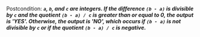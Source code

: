 Postcondition: ***`a`, `b`, and `c` are integers. If the difference `(b - a)` is divisible by `c` and the quotient `(b - a) / c` is greater than or equal to 0, the output is 'YES'. Otherwise, the output is 'NO', which occurs if `(b - a)` is not divisible by `c` or if the quotient `(b - a) / c` is negative.***